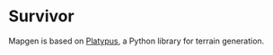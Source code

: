 # Survivor

Mapgen is based on [Platypus](https://github.com/ajstensland/platypus), a Python library for terrain generation. 